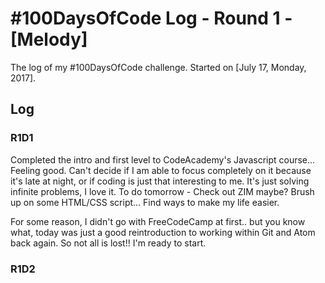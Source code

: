 # #100DaysOfCode Log - Round 1 - [Melody]

The log of my #100DaysOfCode challenge. Started on [July 17, Monday, 2017].

## Log

### R1D1
Completed the intro and first level to CodeAcademy's Javascript course... Feeling good. Can't decide if I am able to focus completely on it because it's late at night, or if coding is just that interesting to me. It's just solving infinite problems, I love it. To do tomorrow - Check out ZIM maybe? Brush up on some HTML/CSS script... Find ways to make my life easier.

For some reason, I didn't go with FreeCodeCamp at first.. but you know what, today was just a good reintroduction to working within Git and Atom back again. So not all is lost!! I'm ready to start.

### R1D2
